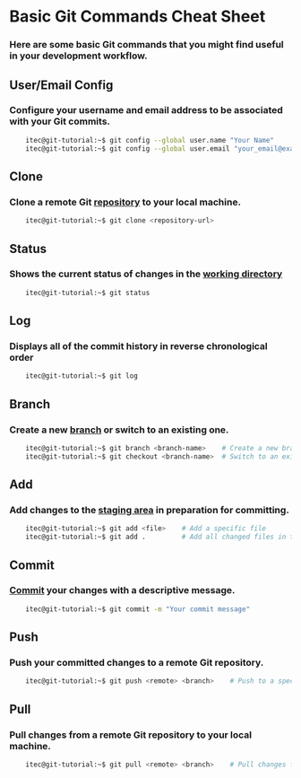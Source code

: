 # Basic Git Commands Cheat Sheet
### Here are some basic Git commands that you might find useful in your development workflow.

## User/Email Config
### Configure your username and email address to be associated with your Git commits.
```bash
    itec@git-tutorial:~$ git config --global user.name "Your Name"
    itec@git-tutorial:~$ git config --global user.email "your_email@example.com"
```

## Clone
### Clone a remote Git [repository](./docs/whats-a-repository.md) to your local machine.
```bash
    itec@git-tutorial:~$ git clone <repository-url>
```

## Status
### Shows the current status of changes in the [working directory](./docs/whats-a-working-directory.md)
```sh
    itec@git-tutorial:~$ git status
```

## Log
### Displays all of the commit history in reverse chronological order
```sh
    itec@git-tutorial:~$ git log
```

## Branch
### Create a new [branch](./docs/whats-a-branch.md) or switch to an existing one.
```sh
    itec@git-tutorial:~$ git branch <branch-name>    # Create a new branch
    itec@git-tutorial:~$ git checkout <branch-name>  # Switch to an existing branch
```

## Add
### Add changes to the [staging area](./docs/whats-the-staging-area.md) in preparation for committing.
```sh
    itec@git-tutorial:~$ git add <file>    # Add a specific file
    itec@git-tutorial:~$ git add .         # Add all changed files in the current directory
```

## Commit
### [Commit](./docs/whats-a-commit.md) your changes with a descriptive message.
```sh
    itec@git-tutorial:~$ git commit -m "Your commit message"
```

## Push
### Push your committed changes to a remote Git repository.
```sh
    itec@git-tutorial:~$ git push <remote> <branch>    # Push to a specific remote branch
```

## Pull
### Pull changes from a remote Git repository to your local machine.
```sh
    itec@git-tutorial:~$ git pull <remote> <branch>    # Pull changes from a specific remote branch
```